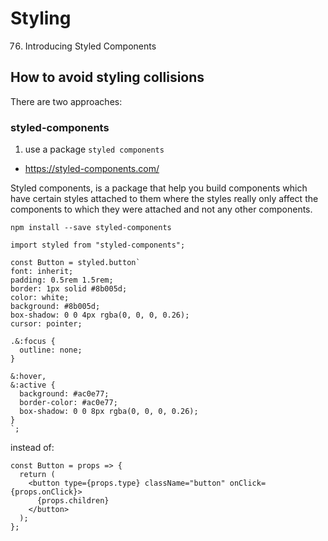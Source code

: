 # Styling

76. Introducing Styled Components

## How to avoid styling collisions

There are two approaches:

### styled-components

1. use a package `styled components`

- https://styled-components.com/

Styled components, is a package that help you build components which have certain styles attached to them where the styles really only affect the components to which they were attached and not any other components.

```
npm install --save styled-components
```


```
import styled from "styled-components";

const Button = styled.button`
font: inherit;
padding: 0.5rem 1.5rem;
border: 1px solid #8b005d;
color: white;
background: #8b005d;
box-shadow: 0 0 4px rgba(0, 0, 0, 0.26);
cursor: pointer;

.&:focus {
  outline: none;
}

&:hover,
&:active {
  background: #ac0e77;
  border-color: #ac0e77;
  box-shadow: 0 0 8px rgba(0, 0, 0, 0.26);
}
`;

```

instead of:

```
const Button = props => {
  return (
    <button type={props.type} className="button" onClick={props.onClick}>
      {props.children}
    </button>
  );
};
```
